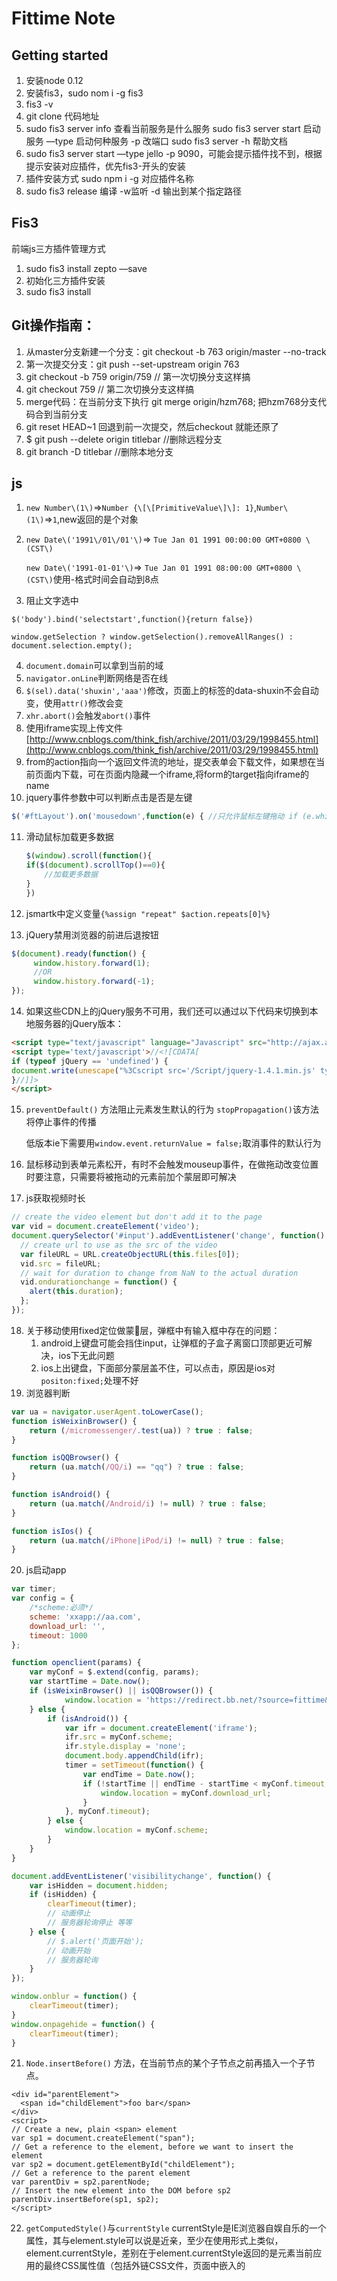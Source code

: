 # Fittime Note

## Getting started

1. 安装node 0.12
2. 安装fis3，sudo nom i -g fis3
3. fis3 -v 
4. git clone 代码地址
5. sudo fis3 server info 查看当前服务是什么服务
     sudo fis3 server start 启动服务 —type 启动何种服务 -p 改端口
     sudo fis3 server -h 帮助文档
6. sudo fis3 server start —type jello -p 9090，可能会提示插件找不到，根据提示安装对应插件，优先fis3-开头的安装
7. 插件安装方式 sudo npm i -g 对应插件名称
8. sudo fis3 release 编译 -w监听 -d 输出到某个指定路径

## Fis3

前端js三方插件管理方式

1. sudo fis3 install zepto —save
2. 初始化三方插件安装
3. sudo fis3 install

## Git操作指南：

1. 从master分支新建一个分支：git checkout -b 763 origin/master --no-track
2. 第一次提交分支：git push --set-upstream origin 763
3. git checkout -b 759 origin/759   // 第一次切换分支这样搞
4. git checkout 759  // 第二次切换分支这样搞
5. merge代码：在当前分支下执行 git merge origin/hzm768;  把hzm768分支代码合到当前分支
6. git reset HEAD~1  回退到前一次提交，然后checkout 就能还原了
7. $ git push --delete origin titlebar   //删除远程分支
8. git branch -D titlebar //删除本地分支

## js

1. `new Number\(1\)`=>`Number {\[\[PrimitiveValue\]\]: 1}`,`Number\(1\)`=>`1`,new返回的是个对象

2. `new Date\('1991\/01\/01'\)`=> `Tue Jan 01 1991 00:00:00 GMT+0800 \(CST\)` 

   `new Date\('1991-01-01'\)`=> `Tue Jan 01 1991 08:00:00 GMT+0800 \(CST\)`使用-格式时间会自动到8点

3. 阻止文字选中

  `$('body').bind('selectstart',function(){return false})`

  `window.getSelection ? window.getSelection().removeAllRanges() : document.selection.empty();`

4. `document.domain`可以拿到当前的域
5. `navigator.onLine`判断网络是否在线
6. `$(sel).data('shuxin','aaa')`修改，页面上的标签的data-shuxin不会自动变，使用`attr()`修改会变
7. `xhr.abort()`会触发`abort()`事件
8. 使用iframe实现上传文件[http://www.cnblogs.com/think_fish/archive/2011/03/29/1998455.html](http://www.cnblogs.com/think_fish/archive/2011/03/29/1998455.html)
9. from的action指向一个返回文件流的地址，提交表单会下载文件，如果想在当前页面内下载，可在页面内隐藏一个iframe,将form的target指向iframe的name
10. jquery事件参数中可以判断点击是否是左键

```javascript
$('#ftLayout').on('mousedown',function(e) { //只允许鼠标左键拖动 if (e.which != 1) { return; }})
```

11. 滑动鼠标加载更多数据

    ```javascript
    $(window).scroll(function(){
    if($(document).scrollTop()==0){
        //加载更多数据
    }
    })
    ```

12. jsmartk中定义变量`{%assign "repeat" $action.repeats[0]%}`

13. jQuery禁用浏览器的前进后退按钮

```javascript
$(document).ready(function() {
     window.history.forward(1);
     //OR
     window.history.forward(-1);
});
```

14. 如果这些CDN上的jQuery服务不可用，我们还可以通过以下代码来切换到本地服务器的jQuery版本：

```html
<script type="text/javascript" language="Javascript" src="http://ajax.aspnetcdn.com/ajax/jquery/jquery-1.4.1.min.js "></script>
<script type='text/javascript'>//<![CDATA[
if (typeof jQuery == 'undefined') {
document.write(unescape("%3Cscript src='/Script/jquery-1.4.1.min.js' type='text/javascript' %3E%3C/script%3E"));
}//]]>
</script>
```

15. `preventDefault()` 方法阻止元素发生默认的行为
    `stopPropagation()`该方法将停止事件的传播

    低版本ie下需要用`window.event.returnValue = false;`取消事件的默认行为 

16. 鼠标移动到表单元素松开，有时不会触发mouseup事件，在做拖动改变位置时要注意，只需要将被拖动的元素前加个蒙层即可解决

17. js获取视频时长

```javascript
// create the video element but don't add it to the page
var vid = document.createElement('video');
document.querySelector('#input').addEventListener('change', function() {
  // create url to use as the src of the video
  var fileURL = URL.createObjectURL(this.files[0]);
  vid.src = fileURL;
  // wait for duration to change from NaN to the actual duration
  vid.ondurationchange = function() {
    alert(this.duration);
  };
});
```

18. 关于移动使用fixed定位做蒙层，弹框中有输入框中存在的问题：
    1. android上键盘可能会挡住input，让弹框的子盒子离窗口顶部更近可解决，ios下无此问题
    2. ios上出键盘，下面部分蒙层盖不住，可以点击，原因是ios对`positon:fixed;`处理不好
19. 浏览器判断

```javascript
var ua = navigator.userAgent.toLowerCase();
function isWeixinBrowser() {
    return (/micromessenger/.test(ua)) ? true : false;
}

function isQQBrowser() {
    return (ua.match(/QQ/i) == "qq") ? true : false;
}

function isAndroid() {
    return (ua.match(/Android/i) != null) ? true : false;
}

function isIos() {
    return (ua.match(/iPhone|iPod/i) != null) ? true : false;
}
```

20. js启动app

```javascript
var timer;
var config = {
    /*scheme:必须*/
    scheme: 'xxapp://aa.com',
    download_url: '',
    timeout: 1000
};

function openclient(params) {
    var myConf = $.extend(config, params);
    var startTime = Date.now();
    if (isWeixinBrowser() || isQQBrowser()) {
            window.location = 'https://redirect.bb.net/?source=fittime&redirect=http%3A%2F%2Fa.app.qq.com%2Fo%2Fsimple.jsp%3Fpkgname%3Dcom.aa.app';
    } else {
        if (isAndroid()) {
            var ifr = document.createElement('iframe');
            ifr.src = myConf.scheme;
            ifr.style.display = 'none';
            document.body.appendChild(ifr);
            timer = setTimeout(function() {
                var endTime = Date.now();
                if (!startTime || endTime - startTime < myConf.timeout + 200) {
                    window.location = myConf.download_url;
                }
            }, myConf.timeout);
        } else {
            window.location = myConf.scheme;
        }
    }
}

document.addEventListener('visibilitychange', function() {
    var isHidden = document.hidden;
    if (isHidden) {
        clearTimeout(timer);
        // 动画停止
        // 服务器轮询停止 等等
    } else {
        // $.alert('页面开始');
        // 动画开始
        // 服务器轮询
    }
});

window.onblur = function() {
    clearTimeout(timer);
}
window.onpagehide = function() {
    clearTimeout(timer);
}
```

21. `Node.insertBefore()` 方法，在当前节点的某个子节点之前再插入一个子节点。

```
<div id="parentElement">
  <span id="childElement">foo bar</span>
</div>
<script>
// Create a new, plain <span> element
var sp1 = document.createElement("span");
// Get a reference to the element, before we want to insert the element
var sp2 = document.getElementById("childElement");
// Get a reference to the parent element
var parentDiv = sp2.parentNode;
// Insert the new element into the DOM before sp2
parentDiv.insertBefore(sp1, sp2);
</script>
```

22. `getComputedStyle()`与`currentStyle`
    currentStyle是IE浏览器自娱自乐的一个属性，其与element.style可以说是近亲，至少在使用形式上类似，element.currentStyle，差别在于element.currentStyle返回的是元素当前应用的最终CSS属性值（包括外链CSS文件，页面中嵌入的<style>属性等）。
    因此，从作用上将，getComputedStyle方法与currentStyle属性走的很近，形式上则style与currentStyle走的近。不过，currentStyle属性貌似不支持伪类样式获取，这是与getComputedStyle方法的差异，也是jQuery.css()方法无法体现的一点。
23. 图片基本处理（imageView2）http://blog.csdn.net/quiet_girl/article/details/50721119

## css

1. 两张图片之间有条白线，可能是图片宽高度与屏幕除不尽，渲染误差造成的
2. scss中+transform，可以自动自动带前缀的属性
3. position:sticky是一个新的css3属性，它的表现类似position:relative和position:fixed的合体，在目标区域在屏幕中可见时，它的行为就像position:relative; 而当页面滚动超出目标区域时，它的表现就像position:fixed，它会固定在目标位置
4. 使用CSS3中translatez会开启GPU硬件加速提升网站动画渲染性能

## other

1. SK3-7402-6134-9955-3470-7947 sketch key
2. webstorm如何实现代码全局搜索，试过设置ctrl+Shift+N和ctrl+Shift+alt+N但是只能查找到文件位置
   control+shift+F
3. sass --style expanded --watch css:css --style compressed
4. browser-sync start --server --files "*.html,css/**.scss,js/**.js" --no-notify

